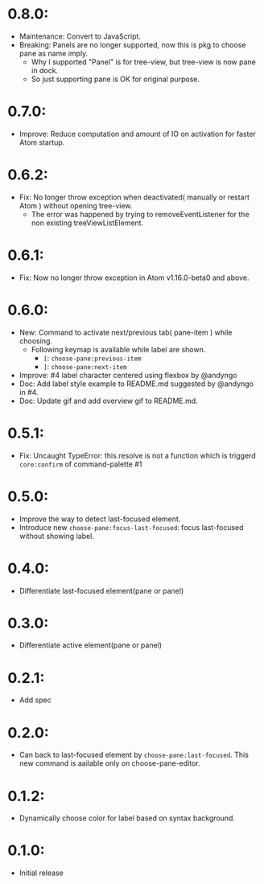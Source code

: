 # 0.8.0:
- Maintenance: Convert to JavaScript.
- Breaking: Panels are no longer supported, now this is pkg to choose pane as name imply.
  - Why I supported "Panel" is for tree-view, but tree-view is now pane in dock.
  - So just supporting pane is OK for original purpose.

# 0.7.0:
- Improve: Reduce computation and amount of IO on activation for faster Atom startup.

# 0.6.2:
- Fix: No longer throw exception when deactivated( manually or restart Atom ) without opening tree-view.
  - The error was happened by trying to removeEventListener for the non existing treeViewListElement.

# 0.6.1:
- Fix: Now no longer throw exception in Atom v1.16.0-beta0 and above.

# 0.6.0:
- New: Command to activate next/previous tab( pane-item ) while choosing.
  - Following keymap is available while label are shown.
    - `[`: `choose-pane:previous-item`
    - `]`: `choose-pane:next-item`
- Improve: #4 label character centered using flexbox by @andyngo
- Doc: Add label style example to README.md suggested by @andyngo in #4.
- Doc: Update gif and add overview gif to README.md.

# 0.5.1:
- Fix: Uncaught TypeError: this.resolve is not a function which is triggerd `core:confirm` of command-palette #1

# 0.5.0:
- Improve the way to detect last-focused element.
- Introduce new `choose-pane:focus-last-focused`: focus last-focused without showing label.

# 0.4.0:
- Differentiate last-focused element(pane or panel)

# 0.3.0:
- Differentiate active element(pane or panel)

# 0.2.1:
- Add spec

# 0.2.0:
- Can back to last-focused element by `choose-pane:last-focused`. This new command is aailable only on choose-pane-editor.

# 0.1.2:
- Dynamically choose color for label based on syntax background.

# 0.1.0:
- Initial release
